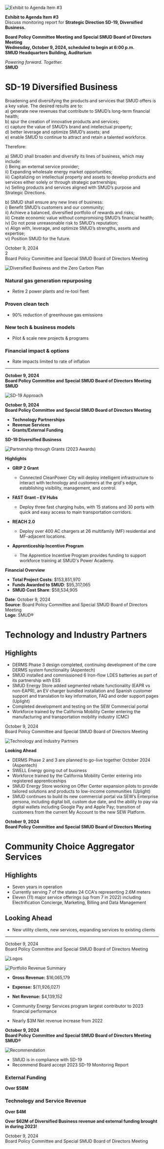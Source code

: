 <!-- Page 1 -->
![Exhibit to Agenda Item #3](https://via.placeholder.com/1365x768.png?text=Exhibit+to+Agenda+Item+%233)

**Exhibit to Agenda Item #3**  
Discuss monitoring report for **Strategic Direction SD-19, Diversified Business.**

**Board Policy Committee Meeting and Special SMUD Board of Directors Meeting**  
**Wednesday, October 9, 2024, scheduled to begin at 6:00 p.m.**  
**SMUD Headquarters Building, Auditorium**  

*Powering forward. Together.*  
**SMUD**
<!-- Page 2 -->
# SD-19 Diversified Business

Broadening and diversifying the products and services that SMUD offers is a key value. The desired results are to:  
a) generate new revenues that contribute to SMUD’s long-term financial health;  
b) spur the creation of innovative products and services;  
c) capture the value of SMUD’s brand and intellectual property;  
d) better leverage and optimize SMUD’s assets; and  
e) enable SMUD to continue to attract and retain a talented workforce.

Therefore:

a) SMUD shall broaden and diversify its lines of business, which may include:  
   i) Being an external service provider;  
   ii) Expanding wholesale energy market opportunities;  
   iii) Capitalizing on intellectual property and assets to develop products and services either solely or through strategic partnerships;  
   iv) Selling products and services aligned with SMUD’s purpose and Strategic Directions.

b) SMUD shall ensure any new lines of business:  
   i) Benefit SMUD’s customers and our community;  
   ii) Achieve a balanced, diversified portfolio of rewards and risks;  
   iii) Create economic value without compromising SMUD’s financial health;  
   iv) Do not pose unreasonable risk to SMUD’s reputation;  
   v) Align with, leverage, and optimize SMUD’s strengths, assets and expertise;  
   vi) Position SMUD for the future.

October 9, 2024  
2  
Board Policy Committee and Special SMUD Board of Directors Meeting
<!-- Page 3 -->
![Diversified Business and the Zero Carbon Plan](https://via.placeholder.com/1365x768.png?text=Diversified+Business+and+the+Zero+Carbon+Plan)

### Natural gas generation repurposing
- Retire 2 power plants and re-tool fleet

### Proven clean tech
- 90% reduction of greenhouse gas emissions

### New tech & business models
- Pilot & scale new projects & programs

### Financial impact & options
- Rate impacts limited to rate of inflation

---

**October 9, 2024**  
**Board Policy Committee and Special SMUD Board of Directors Meeting**  
**SMUD**
<!-- Page 4 -->
![SD-19 Approach](https://via.placeholder.com/768x1365.png?text=SD-19+Approach)

**October 9, 2024**  
**Board Policy Committee and Special SMUD Board of Directors Meeting**

- **Technology Partnerships**
- **Revenue Services**
- **Grants/External Funding**

**SD-19 Diversified Business**
<!-- Page 5 -->
![Partnership through Grants (2023 Awards)](https://via.placeholder.com/1365x768.png?text=Partnership+through+Grants+(2023+Awards))

**Highlights**
- **GRIP 2 Grant**
  - Connected CleanPower City will deploy intelligent infrastructure to interact with technology and customers at the grid's edge, establishing visibility, management, and control.
  
- **FAST Grant – EV Hubs**
  - Deploy three fast charging hubs, with 15 stations and 30 ports with quick and easy access to main transportation corridors.
  
- **REACH 2.0**
  - Deploy over 400 AC chargers at 26 multifamily (MF) residential and MF-adjacent locations.
  
- **Apprenticeship Incentive Program**
  - The Apprentice Incentive Program provides funding to support workforce training at SMUD's Power Academy.

**Financial Overview**
- **Total Project Costs**: $153,851,970
- **Funds Awarded to SMUD**: $95,317,065
- **SMUD Cost Share**: $58,534,905

**Date**: October 9, 2024  
**Source**: Board Policy Committee and Special SMUD Board of Directors Meeting  
**Logo**: SMUD®
<!-- Page 6 -->
# Technology and Industry Partners

## Highlights
- DERMS Phase 3 design completed, continuing development of the core DERMS system functionality (Aspentech)
- SMUD installed and commissioned 6 Iron-flow LDES batteries as part of its partnership with ESS
- SMUD Energy Store added segmented rebate functionality (EAPR vs non-EAPR), an EV charger bundled installation and Spanish customer support and translation to key information, FAQ and order support pages (Uplight)
- Completed development and testing on the SEW Commercial portal
- Workforce trained by the California Mobility Center entering the manufacturing and transportation mobility industry (CMC)

October 9, 2024  
Board Policy Committee and Special SMUD Board of Directors Meeting
<!-- Page 7 -->
![Technology and Industry Partners](https://via.placeholder.com/1365x768.png?text=Technology+and+Industry+Partners)

**Looking Ahead**
- DERMS Phase 2 and 3 are planned to go-live together October 2024 (Aspentech)
- SWELL Energy going out of business
- Workforce trained by the California Mobility Center entering into registered apprenticeships
- SMUD Energy Store working on Offer Center expansion pilots to provide tailored solutions and products to low-income communities (Uplight)
- SMUD continues to build its new commercial portal via SEW’s Enterprise persona, including digital bill, custom due date, and the ability to pay via digital wallets including Google Pay and Apple Pay; transition of customers from the current My Account to the new SEW Platform.

**October 9, 2024**  
**Board Policy Committee and Special SMUD Board of Directors Meeting**
<!-- Page 8 -->
# Community Choice Aggregator Services

## Highlights
- Seven years in operation
- Currently serving 7 of the states 24 CCA's representing 2.6M meters
- Eleven (11) major service offerings (up from 7 in 2022) including Electrification Concierge, Marketing, Billing and Data Management

## Looking Ahead
- New utility clients, new services, expanding services to existing clients

---

October 9, 2024  
Board Policy Committee and Special SMUD Board of Directors Meeting

![Logos](https://example.com/logos)
<!-- Page 9 -->
![Portfolio Revenue Summary](https://via.placeholder.com/1365x768.png?text=Portfolio+Revenue+Summary)

- **Gross Revenue:** $16,065,179
- **Expense:** $(11,926,027)
- **Net Revenue:** $4,139,152

- Community Energy Services program largest contributor to 2023 financial performance
- Nearly $3M Net revenue increase from 2022

**October 9, 2024**  
**Board Policy Committee and Special SMUD Board of Directors Meeting**  
**SMUD®**
<!-- Page 10 -->
![Recommendation](https://via.placeholder.com/1365x768.png?text=Recommendation)

- SMUD is in compliance with SD-19
- Recommend Board accept 2023 SD-19 Monitoring Report

### External Funding
**Over $58M**

### Technology and Service Revenue
**Over $4M**

**Over $62M of Diversified Business revenue and external funding brought in during 2023!**

October 9, 2024  
Board Policy Committee and Special SMUD Board of Directors Meeting
